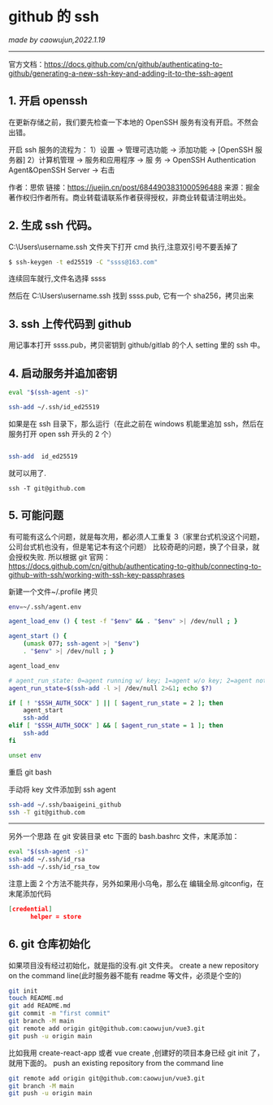 # github 的 ssh

_made by caowujun,2022.1.19_

---

官方文档：https://docs.github.com/cn/github/authenticating-to-github/generating-a-new-ssh-key-and-adding-it-to-the-ssh-agent

## 1. 开启 openssh

在更新存储之前，我们要先检查一下本地的 OpenSSH 服务有没有开启。不然会出错。

开启 ssh 服务的流程为：
1）设置 → 管理可选功能 → 添加功能 → [OpenSSH 服务器]
2）计算机管理 → 服务和应用程序 → 服 务 → OpenSSH Authentication Agent&OpenSSH Server → 右击

作者：思侬
链接：https://juejin.cn/post/6844903831000596488
来源：掘金
著作权归作者所有。商业转载请联系作者获得授权，非商业转载请注明出处。

## 2. 生成 ssh 代码。

C:\Users\username\.ssh 文件夹下打开 cmd 执行,注意双引号不要丢掉了

```bash
$ ssh-keygen -t ed25519 -C "ssss@163.com"
```

连续回车就行,文件名选择 ssss

然后在 C:\Users\username\.ssh 找到 ssss.pub, 它有一个 sha256，拷贝出来

## 3. ssh 上传代码到 github

用记事本打开 ssss.pub，拷贝密钥到 github/gitlab 的个人 setting 里的 ssh 中。

## 4. 启动服务并追加密钥

```bash
eval "$(ssh-agent -s)"

ssh-add ~/.ssh/id_ed25519
```

如果是在 ssh 目录下，那么运行（在此之前在 windows 机能里追加 ssh，然后在服务打开 open ssh 开头的 2 个）

```bash

ssh-add  id_ed25519
```

就可以用了.

```测试链接
ssh -T git@github.com
```

## 5. 可能问题

有可能有这么个问题，就是每次用，都必须人工重复 3（家里台式机没这个问题，公司台式机也没有，但是笔记本有这个问题）
比较奇葩的问题，换了个目录，就会授权失败.
所以根据 git 官网：https://docs.github.com/cn/github/authenticating-to-github/connecting-to-github-with-ssh/working-with-ssh-key-passphrases

新建一个文件~/.profile
拷贝

```bash
env=~/.ssh/agent.env

agent_load_env () { test -f "$env" && . "$env" >| /dev/null ; }

agent_start () {
    (umask 077; ssh-agent >| "$env")
    . "$env" >| /dev/null ; }

agent_load_env

# agent_run_state: 0=agent running w/ key; 1=agent w/o key; 2=agent not running
agent_run_state=$(ssh-add -l >| /dev/null 2>&1; echo $?)

if [ ! "$SSH_AUTH_SOCK" ] || [ $agent_run_state = 2 ]; then
    agent_start
    ssh-add
elif [ "$SSH_AUTH_SOCK" ] && [ $agent_run_state = 1 ]; then
    ssh-add
fi

unset env
```

重启 git bash

手动将 key 文件添加到 ssh agent

```bash
ssh-add ~/.ssh/baaigeini_github
ssh -T git@github.com
```

---

另外一个思路
在 git 安装目录 etc 下面的 bash.bashrc 文件，末尾添加：

```bash
eval "$(ssh-agent -s)"
ssh-add ~/.ssh/id_rsa
ssh-add ~/.ssh/id_rsa_tow
```

注意上面 2 个方法不能共存，另外如果用小乌龟，那么在
编辑全局.gitconfig，在末尾添加代码

```json
[credential]
      helper = store
```

## 6. git 仓库初始化

如果项目没有经过初始化，就是指的没有.git 文件夹。
create a new repository on the command line(此时服务器不能有 readme 等文件，必须是个空的)

```bash
git init
touch README.md
git add README.md
git commit -m "first commit"
git branch -M main
git remote add origin git@github.com:caowujun/vue3.git
git push -u origin main
```

比如我用 create-react-app 或者 vue create ,创建好的项目本身已经 git init 了，就用下面的。
push an existing repository from the command line

```bash
git remote add origin git@github.com:caowujun/vue3.git
git branch -M main
git push -u origin main
```

